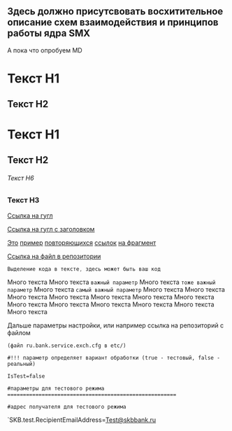 ## Здесь должно присутсвовать восхитительное описание схем взаимодействия и принципов работы ядра SMX
А пока что опробуем MD

Текст H1
=============
Текст H2
-------------


# Текст H1
## Текст H2
###### Текст H6
### Текст H3

[Ссылка на гугл](https://www.google.com)

[Ссылка на гугл с заголовком](https://www.google.com "Google's Homepage")

[Это][id1] [пример][id1] [повторяющихся][id1] [ссылок][id2] [на фрагмент][id3] 

[Ссылка на файл в репозитории](/IntServices/MsExch.JPG)

```js
Выделение кода в тексте, здесь может быть ваш код
```

[id1]:  http://google.com
[id2]:  http://ya.ru "яндекс"
[id3]:  http://apple.com

  Много текста Много текста `важный параметр` Много текста ``тоже важный параметр`` Много текста ```самый важный параметр``` Много текста Много текста Много текста Много текста Много текста Много текста Много текста Много текста Много текста Много текста Много текста Много текста Много текста 
  
  Дальше параметры настройки, или например ссылка на репозиторий с файлом
  
  `(файл ru.bank.service.exch.cfg в etc/)`
  
  `#!!! параметр определяет вариант обработки (true - тестовый, false - реальный)`
  
  `IsTest=false`
  
  `#параметры для тестового режима ======================================================`
  
  `#адрес получателя для тестового режима`
  
  `SKB.test.RecipientEmailAddress=Test@skbbank.ru

